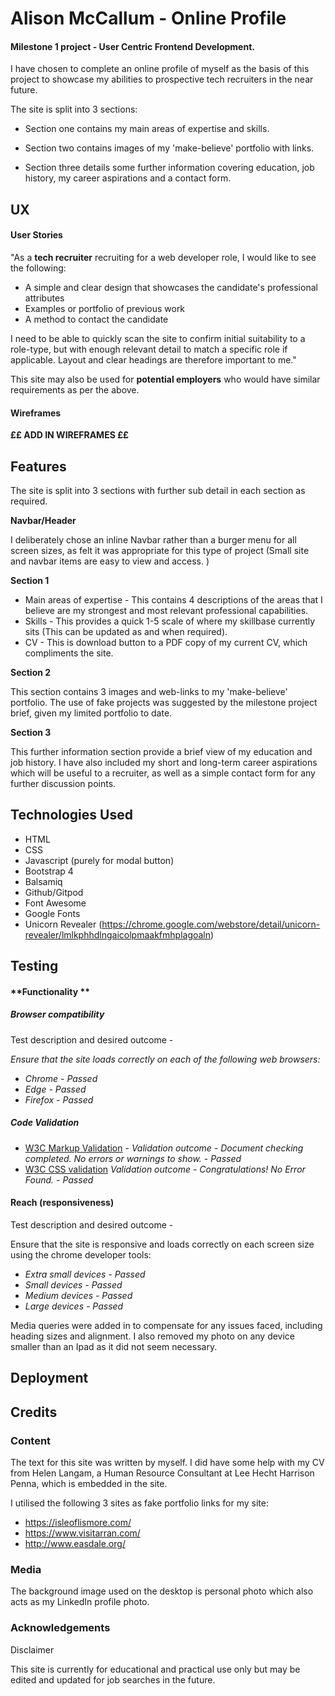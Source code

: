 # Alison McCallum - Online Profile

#### Milestone 1 project - User Centric Frontend Development. 

I have chosen to complete an online profile of myself as the basis of this project to showcase my abilities to prospective tech recruiters in the near future.  

The site is split into 3 sections: 

- Section one contains my main areas of expertise and skills.  

- Section two contains images of my 'make-believe' portfolio with links.

- Section three details some further information covering education, job history,  my career aspirations and a contact form.   

  

## UX

#### User Stories

"As a **tech recruiter** recruiting for a web developer role,  I would like to see the following:

- A simple and clear design that showcases the candidate's professional attributes
- Examples or portfolio of previous work
- A method to contact the candidate 

I need to be able to quickly scan the site to confirm initial suitability to a role-type, but with enough relevant detail to  match a specific role if applicable. Layout and clear headings are therefore important to me."

This site may also be used for **potential employers** who would have similar requirements as per the above.

#### Wireframes

**££ ADD IN WIREFRAMES ££**



## Features

The site is split into 3 sections with further sub detail in each section as required.

**Navbar/Header**

I deliberately chose an inline Navbar rather than a burger menu for all screen sizes, as felt it was appropriate for this type of project (Small site and navbar items are easy to view and access. )

**Section 1**

- Main areas of expertise - This contains 4 descriptions of the areas that I believe are my strongest and most relevant professional capabilities.
- Skills - This provides a quick 1-5 scale of where my skillbase currently sits (This can be updated as and when required). 
- CV - This is download button to a PDF copy of my current CV, which compliments the site.

**Section 2**

This section contains 3 images and web-links to my 'make-believe' portfolio.  The use of fake projects was suggested by the milestone project brief, given my limited portfolio to date.

**Section 3**

This further information section provide a brief view of my education and job history.  I have also included my short and long-term career aspirations  which will be useful to a recruiter, as well as a simple contact form for any further discussion points. 



## Technologies Used

- HTML
- CSS
- Javascript (purely for modal button)
- Bootstrap 4
- Balsamiq
- Github/Gitpod
- Font Awesome
- Google Fonts
- Unicorn Revealer (https://chrome.google.com/webstore/detail/unicorn-revealer/lmlkphhdlngaicolpmaakfmhplagoaln)



## Testing

#### **Functionality **

##### **Browser compatibility**

Test description and desired outcome -

 *Ensure that the site loads correctly on each of the following web browsers:*

- *Chrome - Passed*
- *Edge - Passed*
- *Firefox - Passed*

##### Code Validation

- [W3C Markup Validation](https://validator.w3.org/) -  *Validation outcome - Document checking completed. No errors or warnings to show.* - *Passed*
- [W3C CSS validation](https://jigsaw.w3.org/css-validator/)  *Validation outcome - Congratulations! No Error Found. - Passed*

#### **Reach (responsiveness)**

Test description and desired outcome -

Ensure that the site is responsive and loads correctly on each screen size using the chrome developer tools:

- *Extra small devices - Passed* 
- *Small devices - Passed*
- *Medium devices - Passed*
- *Large devices - Passed*

Media queries were added in to compensate for any issues faced, including heading sizes and alignment.  I also removed my photo on any device smaller than an Ipad as it did not seem necessary.



## Deployment



## Credits

### Content

The text for this site was written by myself.  I did have some help with my CV from Helen Langam, a Human Resource Consultant at Lee Hecht Harrison Penna, which is embedded in the site.

I utilised the following 3 sites as fake portfolio links for my site:

- https://isleoflismore.com/
- https://www.visitarran.com/
- http://www.easdale.org/

### Media

The background image used on the desktop is personal photo which also acts as my LinkedIn profile photo. 

### Acknowledgements

Disclaimer

This site is currently for educational and practical use only but may be edited and updated for job searches in the future.